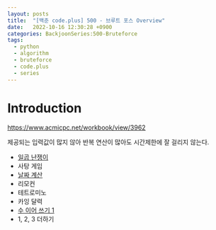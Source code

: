 ```yaml
---
layout: posts
title:  "[백준 code.plus] 500 - 브루트 포스 Overview"
date:   2022-10-16 12:30:28 +0900
categories: BackjoonSeries:500-Bruteforce
tags:
  - python
  - algorithm
  - bruteforce
  - code.plus
  - series
---
```


# Introduction

https://www.acmicpc.net/workbook/view/3962

제공되는 입력값이 많지 않아 반복 연산이 많아도 시간제한에 잘 걸리지 않는다.

* [일곱 난쟁이](https://comicom.github.io/backjoonseries:500-bruteforce/seven-minimi/)
* 사탕 게임
* [날짜 계산](https://comicom.github.io/backjoonseries:500-bruteforce/caculate-date/)
* 리모컨
* 테트로미노
* 카잉 달력
* [수 이어 쓰기 1](https://comicom.github.io/backjoonseries:500-bruteforce/serial-num/)
* 1, 2, 3 더하기
